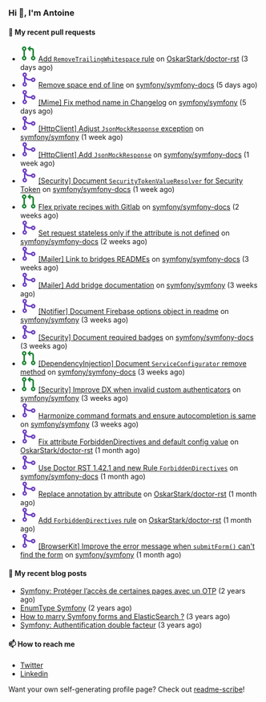 ### Hi 👋, I'm Antoine

#### 👷 My recent pull requests

- ![](./assets/pr-open.svg) [Add `RemoveTrailingWhitespace` rule](https://github.com/OskarStark/doctor-rst/pull/1388) on [OskarStark/doctor-rst](https://github.com/OskarStark/doctor-rst) (3 days ago)
- ![](./assets/pr-merged.svg) [Remove space end of line](https://github.com/symfony/symfony-docs/pull/18262) on [symfony/symfony-docs](https://github.com/symfony/symfony-docs) (5 days ago)
- ![](./assets/pr-merged.svg) [[Mime] Fix method name in Changelog](https://github.com/symfony/symfony/pull/50166) on [symfony/symfony](https://github.com/symfony/symfony) (5 days ago)
- ![](./assets/pr-merged.svg) [[HttpClient] Adjust `JsonMockResponse` exception](https://github.com/symfony/symfony/pull/50123) on [symfony/symfony](https://github.com/symfony/symfony) (1 week ago)
- ![](./assets/pr-merged.svg) [[HttpClient] Add `JsonMockResponse`](https://github.com/symfony/symfony-docs/pull/18247) on [symfony/symfony-docs](https://github.com/symfony/symfony-docs) (1 week ago)
- ![](./assets/pr-merged.svg) [[Security] Document `SecurityTokenValueResolver` for Security Token](https://github.com/symfony/symfony-docs/pull/18246) on [symfony/symfony-docs](https://github.com/symfony/symfony-docs) (1 week ago)
- ![](./assets/pr-open.svg) [Flex private recipes with Gitlab](https://github.com/symfony/symfony-docs/pull/18196) on [symfony/symfony-docs](https://github.com/symfony/symfony-docs) (2 weeks ago)
- ![](./assets/pr-merged.svg) [Set request stateless only if the attribute is not defined](https://github.com/symfony/symfony-docs/pull/18195) on [symfony/symfony-docs](https://github.com/symfony/symfony-docs) (2 weeks ago)
- ![](./assets/pr-merged.svg) [[Mailer] Link to bridges READMEs](https://github.com/symfony/symfony-docs/pull/18185) on [symfony/symfony-docs](https://github.com/symfony/symfony-docs) (3 weeks ago)
- ![](./assets/pr-merged.svg) [[Mailer] Add bridge documentation](https://github.com/symfony/symfony/pull/49991) on [symfony/symfony](https://github.com/symfony/symfony) (3 weeks ago)
- ![](./assets/pr-merged.svg) [[Notifier] Document Firebase options object in readme](https://github.com/symfony/symfony/pull/49980) on [symfony/symfony](https://github.com/symfony/symfony) (3 weeks ago)
- ![](./assets/pr-merged.svg) [[Security] Document required badges](https://github.com/symfony/symfony-docs/pull/18180) on [symfony/symfony-docs](https://github.com/symfony/symfony-docs) (3 weeks ago)
- ![](./assets/pr-open.svg) [[DependencyInjection] Document `ServiceConfigurator` remove method](https://github.com/symfony/symfony-docs/pull/18178) on [symfony/symfony-docs](https://github.com/symfony/symfony-docs) (3 weeks ago)
- ![](./assets/pr-open.svg) [[Security] Improve DX when invalid custom authenticators](https://github.com/symfony/symfony/pull/49938) on [symfony/symfony](https://github.com/symfony/symfony) (3 weeks ago)
- ![](./assets/pr-merged.svg) [Harmonize command formats and ensure autocompletion is same](https://github.com/symfony/symfony/pull/49929) on [symfony/symfony](https://github.com/symfony/symfony) (3 weeks ago)
- ![](./assets/pr-merged.svg) [Fix attribute ForbiddenDirectives and default config value](https://github.com/OskarStark/doctor-rst/pull/1364) on [OskarStark/doctor-rst](https://github.com/OskarStark/doctor-rst) (1 month ago)
- ![](./assets/pr-merged.svg) [Use Doctor RST 1.42.1 and new Rule `ForbiddenDirectives`](https://github.com/symfony/symfony-docs/pull/18148) on [symfony/symfony-docs](https://github.com/symfony/symfony-docs) (1 month ago)
- ![](./assets/pr-merged.svg) [Replace annotation by attribute](https://github.com/OskarStark/doctor-rst/pull/1362) on [OskarStark/doctor-rst](https://github.com/OskarStark/doctor-rst) (1 month ago)
- ![](./assets/pr-merged.svg) [Add `ForbiddenDirectives` rule](https://github.com/OskarStark/doctor-rst/pull/1360) on [OskarStark/doctor-rst](https://github.com/OskarStark/doctor-rst) (1 month ago)
- ![](./assets/pr-merged.svg) [[BrowserKit] Improve the error message when `submitForm()` can&#39;t find the form](https://github.com/symfony/symfony/pull/49839) on [symfony/symfony](https://github.com/symfony/symfony) (1 month ago)


#### 📜 My recent blog posts

- [Symfony: Protéger l’accès de certaines pages avec un OTP](https://alamirault.medium.com/symfony-prot%C3%A9ger-lacc%C3%A8s-de-certaines-pages-avec-un-otp-4d72458e3d08?source=rss-cebacd5f419e------2) (2 years ago)
- [EnumType Symfony](https://alamirault.medium.com/enumtype-symfony-cf7dc32ca2f2?source=rss-cebacd5f419e------2) (2 years ago)
- [How to marry Symfony forms and ElasticSearch ?](https://alamirault.medium.com/how-to-marry-symfony-forms-and-elasticsearch-24a9ccefa185?source=rss-cebacd5f419e------2) (3 years ago)
- [Symfony: Authentification double facteur](https://alamirault.medium.com/symfony-authentification-double-facteur-a2be5d405420?source=rss-cebacd5f419e------2) (3 years ago)

#### 📫 How to reach me

- [Twitter](https://twitter.com/a_lamirault)
- [Linkedin](https://www.linkedin.com/in/antoine-lamirault-9a9a9a107/)

Want your own self-generating profile page? Check out [readme-scribe](https://github.com/muesli/readme-scribe)!
